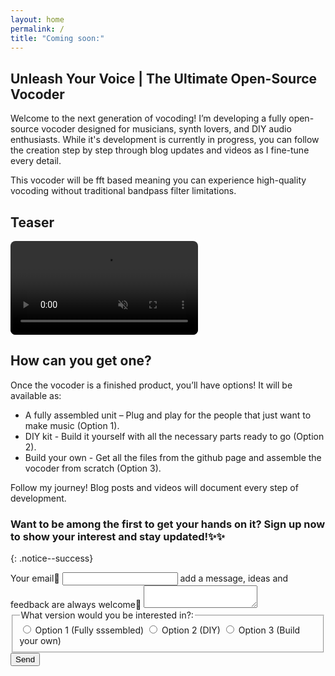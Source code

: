 ```yaml
---
layout: home
permalink: /
title: "Coming soon:"
---
```


## Unleash Your Voice | The Ultimate Open-Source Vocoder

Welcome to the next generation of vocoding!
I’m developing a fully open-source vocoder designed for musicians, synth lovers, and DIY audio enthusiasts. 
While it's development is currently in progress, you can follow the creation step by step through blog updates and videos as I fine-tune every detail.

This vocoder will be fft based meaning you can experience high-quality vocoding without traditional bandpass filter limitations.

## Teaser
<video src="/assets/images/Promo.mkv" autoplay loop muted playsinline style="max-width: 100%; height: auto; border-radius: 8px;"></video>

## How can you get one?
Once the vocoder is a finished product, you’ll have options! 
It will be available as:
- A fully assembled unit – Plug and play for the people that just want to make music (Option 1).
- DIY kit - Build it yourself with all the necessary parts ready to go (Option 2).
- Build your own - Get all the files from the github page and assemble the vocoder from scratch (Option 3).

Follow my journey! Blog posts and videos will document every step of development.

### Want to be among the first to get your hands on it? Sign up now to show your interest and stay updated!✨✨
{: .notice--success}

<form
    action="https://formspree.io/f/mqaplove"
    method="POST"
>
    <label>
        Your email📨
        <input type="email" name="email">
    </label>
    <label>
        add a message, ideas and feedback are always welcome🙂
        <textarea name="message"></textarea>
    </label>
    <fieldset>
        <legend>What version would you be interested in?:</legend>
        <label>
            <input type="radio" name="option" value="option 1 (Full)"> Option 1 (Fully sssembled)
        </label>
        <label>
            <input type="radio" name="option" value="option 2 (DIY)"> Option 2 (DIY)
        </label>
        <label>
            <input type="radio" name="option" value="option 3 (FREE)"> Option 3 (Build your own)
        </label>
    </fieldset>
    <button type="submit">Send</button>
</form>
